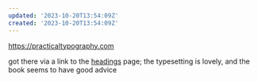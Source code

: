 ```yaml
---
updated: '2023-10-20T13:54:09Z'
created: '2023-10-20T13:54:09Z'
---
```

https://practicaltypography.com

got there via a link to the [headings](https://practicaltypography.com/headings.html) page; the typesetting is lovely, and the book seems to have good advice